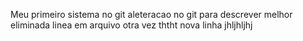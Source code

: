 Meu primeiro sistema no git
aleteracao no git para descrever melhor
eliminada linea em arquivo
otra vez
ththt
nova linha
jhljhljhj
